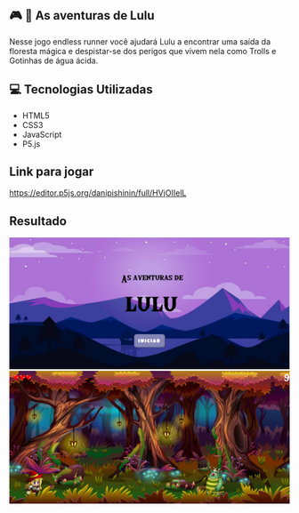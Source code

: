 ## 🎮 🏃  As aventuras de Lulu

 Nesse jogo endless runner você ajudará Lulu a encontrar uma saída da floresta mágica e despistar-se dos perigos que vivem nela como Trolls e Gotinhas de água ácida.

## 💻 Tecnologias Utilizadas

- HTML5
- CSS3
- JavaScript
- P5.js

## Link para jogar

https://editor.p5js.org/danipishinin/full/HVjOIIelL

## Resultado

![](https://github.com/danipishinin/As-aventuras-de-Lulu/blob/master/tela%20inicial%20jogo.png)
![](https://github.com/danipishinin/As-aventuras-de-Lulu/blob/master/tela%20jogo%20em%20andamento.png)
